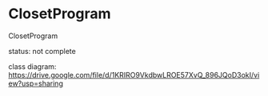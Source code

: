 # ClosetProgram
ClosetProgram

status: not complete

class diagram:
https://drive.google.com/file/d/1KRIRO9VkdbwLROE57XvQ_896JQoD3okI/view?usp=sharing
